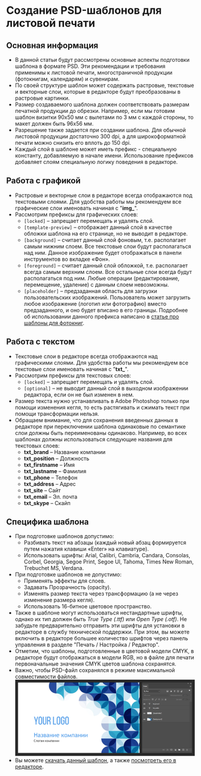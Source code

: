 # Создание PSD-шаблонов для листовой печати

## Основная информация
* В данной статьи будут рассмотрены основные аспекты подготовки шаблона в формате PSD. Эти рекомендации и требования применимы к листовой печати, многостраничной продукции (фотокнигам, календарям) и сувенирам.
* По своей структуре шаблон может содержать растровые, текстовые и векторные слои, которые в редакторе будут преобразованы в растровые картинки.
* Размер создаваемого шаблона должен соответствовать размерам печатной продукции до обрезки. Например, если мы готовим шаблон визитки 90х50 мм с вылетами по 3 мм с каждой стороны, то макет должен быть 96х56 мм.
* Разрешение также задается при создании шаблона. Для обычной листовой продукции достаточно 300 dpi, а для широкоформатной печати можно снизить его вплоть до 150 dpi.
* Каждый слой в шаблоне может иметь префикс - специальную константу, добавляемую в начале имени. Использование префиксов добавляет слоям специальную логику поведения в редакторе.

## Работа с графикой
* Растровые и векторные слои в редакторе всегда отображаются под текстовыми слоями. Для удобства работы мы рекомендуем все графические слои именовать начиная с "**img_**".
* Рассмотрим префиксы для графических слоев: 
    + `[locked]` – запрещает перемещать и удалять слой.
    + `[template-preview]` – отображает данный слой в качестве обложки шаблона на его странице, но не выводит в редакторе.
    + `[background]` – считает данный слой фоновым, т.е. располагает самым нижним слоем. Все текстовые слои будут располагаться над ним. Данное изображение будет отображаться в панели инструментов во вкладке «Фон».
    + `[foreground]` – считает данный слой обложкой, т.е. располагает всегда самым верхним слоем. Все остальные слои всегда будут располагаться под ним. Любые операции (редактирование, перемещение, удаление) с данным слоем невозможны.
    + `[placeholder]` – предзаданная область для загрузки пользовательских изображений. Пользователь может загрузить любое изображение (логотип или фотографию) вместо предзаданного, и оно будет вписано в его границы. Подробнее об использовании данного префикса написано в [статье про шаблоны для фотокниг](/design/photobooks).

## Работа с текстом
* Текстовые слои в редакторе всегда отображаются над графическими слоями. Для удобства работы мы рекомендуем все текстовые слои именовать начиная с "**txt_**".
* Рассмотрим префиксы для текстовых слоев: 
    + `[locked]` – запрещает перемещать и удалять слой.
    + `[optional]` – не выводит данный слой в выходном изображении редактора, если он не был изменен в нем.
* Размер текста нужно устанавливать в Adobe Photoshop только при помощи изменения кегля, то есть растягивать и сжимать текст при помощи трансформации нельзя.
* Обращаем внимание, что для сохранения введенных данных в редакторе при переключении шаблона одинаковые по семантике слои должны быть переименованы одинаково. Например, во всех шаблонах должны использоваться следующие названия для текстовых слоев:
    + **txt_brand** – Название компании
    + **txt_position** – Должность
    + **txt_firstname** – Имя
    + **txt_lastname** – Фамилия
    + **txt_phone** – Телефон
    + **txt_address** – Адрес
    + **txt_site** – Сайт
    + **txt_email** – Эл. почта
    + **txt_skype** – Скайп

## Специфика шаблона
* При подготовке шаблонов допустимо:
    + Разбивать текст на абзацы (каждый новый абзац формируется путем нажатия клавиши «Enter» на клавиатуре).
    + Использовать шрифты: Arial, Calibri, Cambria, Candara, Consolas, Corbel, Georgia, Segoe Print, Segoe UI, Tahoma, Times New Roman, Trebuchet MS, Verdana.
* При подготовке шаблонов не допустимо:
    + Применять эффекты для слоев.
    + Задавать Прозрачность (opacity).
    + Изменять размер текста через трансформацию (а не через изменение размера кегля).
    + Использовать 16-битное цветовое пространство.
* Также в шаблоне могут использоваться нестандартные шрифты, однако их тип должен быть *True Type (.ttf)* или *Open Type (.otf)*. Не забудьте предварительно отправить эти шрифты для установки в редакторе в службу технической поддержки. При этом, вы можете включить в редакторе большее количество шрифтов через панель управления в разделе "Печать / Настройка / Редактор". 
* Отметим, что шаблоны, подготовленные в цветовой модели CMYK, в редакторе будут отображаться в модели RGB, но в файле для печати первоначальные значения CMYK цветов шаблона сохранятся.
* Важно, чтобы PSD-файл сохранялся в режиме максимальной совместимости файлов.
![](../_media/design/design01.png ':size=70%')
* Вы можете [скачать данный шаблон](https://pixlpark.ru/content/images/faq/polygraphy/business-card_example.zip), а также [посмотреть его в редакторе](https://demo.pixlpark.ru/printing/businesscards/90x50-one-sided/template-117411/editor).